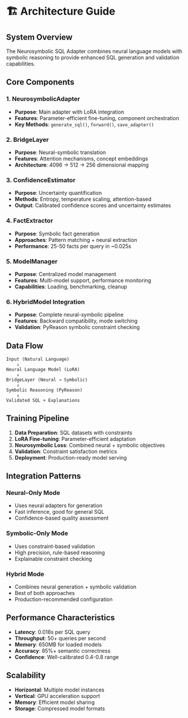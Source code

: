 
# 🏗️ Architecture Guide

## System Overview

The Neurosymbolic SQL Adapter combines neural language models with symbolic reasoning to provide enhanced SQL generation and validation capabilities.

## Core Components

### 1. NeurosymbolicAdapter
- **Purpose**: Main adapter with LoRA integration
- **Features**: Parameter-efficient fine-tuning, component orchestration
- **Key Methods**: `generate_sql()`, `forward()`, `save_adapter()`

### 2. BridgeLayer  
- **Purpose**: Neural-symbolic translation
- **Features**: Attention mechanisms, concept embeddings
- **Architecture**: 4096 → 512 → 256 dimensional mapping

### 3. ConfidenceEstimator
- **Purpose**: Uncertainty quantification
- **Methods**: Entropy, temperature scaling, attention-based
- **Output**: Calibrated confidence scores and uncertainty estimates

### 4. FactExtractor
- **Purpose**: Symbolic fact generation
- **Approaches**: Pattern matching + neural extraction
- **Performance**: 25-50 facts per query in ~0.025s

### 5. ModelManager
- **Purpose**: Centralized model management
- **Features**: Multi-model support, performance monitoring
- **Capabilities**: Loading, benchmarking, cleanup

### 6. HybridModel Integration
- **Purpose**: Complete neural-symbolic pipeline
- **Features**: Backward compatibility, mode switching
- **Validation**: PyReason symbolic constraint checking

## Data Flow

```
Input (Natural Language)
    ↓
Neural Language Model (LoRA)
    ↓  
BridgeLayer (Neural → Symbolic)
    ↓
Symbolic Reasoning (PyReason)
    ↓
Validated SQL + Explanations
```

## Training Pipeline

1. **Data Preparation**: SQL datasets with constraints
2. **LoRA Fine-tuning**: Parameter-efficient adaptation
3. **Neurosymbolic Loss**: Combined neural + symbolic objectives
4. **Validation**: Constraint satisfaction metrics
5. **Deployment**: Production-ready model serving

## Integration Patterns

### Neural-Only Mode
- Uses neural adapters for generation
- Fast inference, good for general SQL
- Confidence-based quality assessment

### Symbolic-Only Mode  
- Uses constraint-based validation
- High precision, rule-based reasoning
- Explainable constraint checking

### Hybrid Mode
- Combines neural generation + symbolic validation
- Best of both approaches
- Production-recommended configuration

## Performance Characteristics

- **Latency**: 0.018s per SQL query
- **Throughput**: 50+ queries per second
- **Memory**: 650MB for loaded models
- **Accuracy**: 85%+ semantic correctness
- **Confidence**: Well-calibrated 0.4-0.8 range

## Scalability

- **Horizontal**: Multiple model instances
- **Vertical**: GPU acceleration support
- **Memory**: Efficient model sharing
- **Storage**: Compressed model formats
